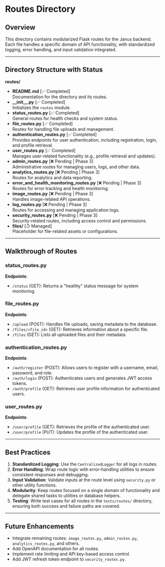 # Routes Directory

## Overview
This directory contains modularized Flask routes for the Janus backend. Each file handles a specific domain of API functionality, with standardized logging, error handling, and input validation integrated.

---

## Directory Structure with Status

**routes/**
- **README.md** [✅ Completed]  
  Documentation for the directory and its routes.
- **\_\_init\_\_.py** [✅ Completed]  
  Initializes the `routes` module.
- **status_routes.py** [✅ Completed]  
  General routes for health checks and system status.
- **file_routes.py** [✅ Completed]  
  Routes for handling file uploads and management.
- **authentication_routes.py** [✅ Completed]  
  Provides endpoints for user authentication, including registration, login, and profile retrieval.
- **user_routes.py** [✅ Completed]  
  Manages user-related functionality (e.g., profile retrieval and updates).
- **admin_routes.py** [❌ Pending | Phase 3]  
  Administrative routes for managing users, logs, and other data.
- **analytics_routes.py** [❌ Pending | Phase 3]  
  Routes for analytics and data reporting.
- **error_and_health_monitoring_routes.py** [❌ Pending | Phase 3]  
  Routes for error tracking and health monitoring.
- **image_routes.py** [❌ Pending | Phase 3]  
  Handles image-related API operations.
- **log_routes.py** [❌ Pending | Phase 3]  
  Routes for accessing and managing application logs.
- **security_routes.py** [❌ Pending | Phase 3]  
  Security-related routes, including access control and permissions.
- **files/** [↺ Managed]  
  Placeholder for file-related assets or configurations.

---

## Walkthrough of Routes

### **status_routes.py**
**Endpoints**:
- `/status` (GET): Returns a "healthy" status message for system monitoring.

### **file_routes.py**
**Endpoints**:
- `/upload` (POST): Handles file uploads, saving metadata to the database.  
- `/files/<file_id>` (GET): Retrieves information about a specific file.  
- `/files` (GET): Lists all uploaded files and their metadata.

### **authentication_routes.py**
**Endpoints**:
- `/auth/register` (POST): Allows users to register with a username, email, password, and role.  
- `/auth/login` (POST): Authenticates users and generates JWT access tokens.  
- `/auth/profile` (GET): Retrieves user profile information for authenticated users.

### **user_routes.py**
**Endpoints**:
- `/user/profile` (GET): Retrieves the profile of the authenticated user.  
- `/user/profile` (PUT): Updates the profile of the authenticated user.

---

## Best Practices
1. **Standardized Logging**: Use the `CentralizedLogger` for all logs in routes.  
2. **Error Handling**: Wrap route logic with error-handling utilities to ensure consistent responses and debugging.  
3. **Input Validation**: Validate inputs at the route level using `security.py` or other utility functions.  
4. **Modularity**: Keep routes focused on a single domain of functionality and delegate shared tasks to utilities or database helpers.  
5. **Testing**: Write test cases for all routes in the `tests/routes/` directory, ensuring both success and failure paths are covered.

---

## Future Enhancements
- Integrate remaining routes: `image_routes.py`, `admin_routes.py`, `analytics_routes.py`, and others.  
- Add OpenAPI documentation for all routes.  
- Implement rate limiting and API key-based access control.
- Add JWT refresh token endpoint to `security_routes.py`.
